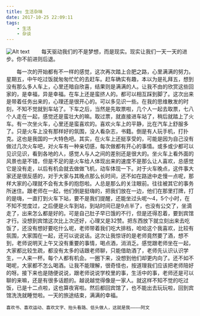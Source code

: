 ```yaml
---
title: 生活杂味
date: 2017-10-25 22:09:11
tags:
	- 生活
	- 杂谈
---
```

![Alt text](/images/moon.jpg)
&emsp;&emsp;每天驱动我们的不是梦想，而是现实。现实让我们一天一天的进步。你不前进则后退。  

<!-- more -->   

&emsp;&emsp;每一次的开始都有不一样的感觉，这次再次踏上合肥之路，心里满满的努力。星期五，中午吃过饭就匆匆忙忙的去赶车。赶车确实有趣，本以为是礼拜五，想到没有那么多人车上，心里还暗自欣喜，结果则是满满的人。让我不由的欣赏这些回家的，是幸福，异是幸福。在车上还是蛮挤人的。都可以相互踩到脚了。这次出来是带着任务出来的，心理还是很开心的。可以多见识一些。在我的思维散发的时刻，不知不觉就到车站了。下车之后，当然是先取票啦，几个人一起去取票，七八个人走在一起，感觉还是蛮壮大的嘛。取过票，就直接进车站了，稍后就踏上了火车。有一次坐火车，心里还是蛮喜欢的。喜欢火车上的平静，比在汽车上舒服多了。只是火车上没有那样好的氛围，没人看杂志，书籍。倒是有人玩手机，打扑克。这也是我国的一大特色吧。其实，在火车上还挺享受的，可能是因为自己没有做过几次火车吧，对火车有一种亲切感，每次做都有开心的事情。或多或少都可以见识见识，看到各地的人，感觉人与人之间的差别还是很大的。坐火车上看外面的风景也是不错，但是不足的是火车给人体现出来的速度不是那么让人喜欢，总感觉它是没有走，以后有机会就去做做飞机，动车体现一下。对于火车晚点，这件事大家还是很反感的，对于大家与其晚点那么长时间，还不如在路途中走慢一点呢，那样大家的心理就不会有太多的抱怨啦。人总是那么的关注眼前。往往被其它的事务所迷住。跟老师在一起，他们倒是挺嗨的，把我们放在一边，他们在那里打牌，打的是嗨，一直打到火车下站，要不是我们提醒，还能坐过头呢～4，5个小时，在不知不觉度过，之后便是火车到站，到站时间已是9点半了，也没有公交了，坐滴走了，出来怎么都是好的。可是自己肚子早已饿的不行，但是还得忍着，要到宾馆才行。没想到宾馆这次比上次还好，心理又是32赞。把东西放下就立刻出来去吃饭了，还没有想好要吃什么呢，老师带着我们吃大排档，哈哈这个我喜欢，比较有氛围，大家围在一起，还可以说说话。这次让我惊讶的是老师竟然要了酒，想不到，老师说明天上午又没有重要的事情，喝点酒，消消乏。感觉跟老师坐在一起，大家都比较生疏，都没有太多的话跟老师聊，只能借助酒了，老师先认识认识学生，一人来一杯。每个人都有机会。一圈下来，没想到他们却更内向了。还不如不喝呢，大家都不怎么喝酒。让我不能理解，很奇怪也，按道理我们应该把老师陪好的呀。接下来也是随便说说，跟老师说说学校里的事，生活中的事，老师还是可以聊的来嘛，还是有很多话题的。越说越觉得像是一家人。就这样不知不觉的吃过饭，已是十二点啦，这也算夜宵啦。然后都回宾馆了，也不能出去玩玩啦，回到宾馆洗洗就睡觉啦。一天的旅途结束，满满的幸福。

	喜欢书、喜欢运动、喜欢文字、抬头看路、低头做人，这就是我————阿文				